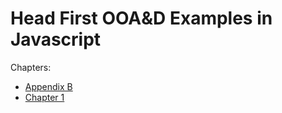 # Head First OOA&D Examples in Javascript

Chapters:

- [Appendix B](/JavaScript/appendixB/)
- [Chapter 1](/JavaScript/chapter01/)
